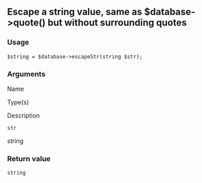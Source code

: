 Escape a string value, same as $database->quote() but without surrounding quotes
--------------------------------------------------------------------------------

### Usage

    $string = $database->escapeStr(string $str);

### Arguments

Name

Type(s)

Description

`str`

string

### Return value

`string`

